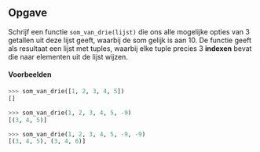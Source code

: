 ## Opgave
Schrijf een functie `som_van_drie(lijst)` die ons alle mogelijke opties van 3 getallen uit deze lijst geeft, waarbij de som gelijk is aan 10. De functie geeft als resultaat een lijst met tuples, waarbij elke tuple precies 3 **indexen** bevat die naar elementen uit de lijst wijzen.

#### Voorbeelden
```python
>>> som_van_drie([1, 2, 3, 4, 5])
[]
```

```python
>>> som_van_drie(1, 2, 3, 4, 5, -9)
[(3, 4, 5)]
```

```python
>>> som_van_drie(1, 2, 3, 4, 5, -9, -9)
[(3, 4, 5), (3, 4, 6)]
```